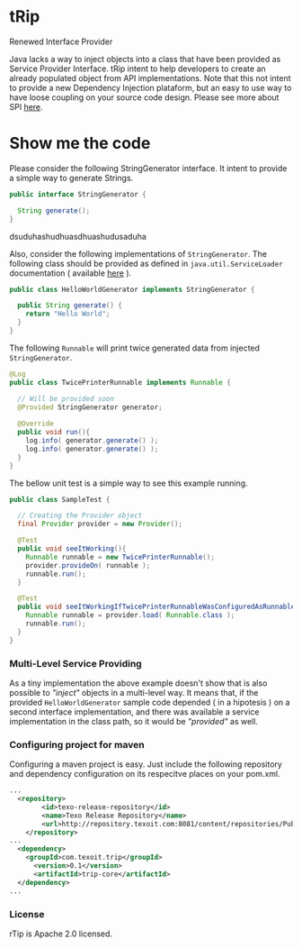 tRip
====

Renewed Interface Provider

Java lacks a way to inject objects into a class that have been provided as Service Provider Interface. tRip intent to help developers to create an already populated object from API implementations. Note that this not intent to provide a new Dependency Injection plataform, but an easy to use way to have loose coupling on your source code design. Please see more about SPI [here](http://en.wikipedia.org/wiki/Service_provider_interface).

# Show me the code

Please consider the following StringGenerator interface. It intent to provide a simple way to generate Strings.
```java
public interface StringGenerator {

  String generate();
}
```

dsuduhashudhuasdhuashudusaduha

Also, consider the following implementations of ```StringGenerator```. The following class should be provided as defined in ```java.util.ServiceLoader``` documentation ( available [here](http://docs.oracle.com/javase/8/docs/api/java/util/ServiceLoader.html) ).
```java
public class HelloWorldGenerator implements StringGenerator {

  public String generate() {
    return "Hello World";
  }
}

```

The following ```Runnable``` will print twice generated data from injected ```StringGenerator```.
```java
@Log
public class TwicePrinterRunnable implements Runnable {

  // Will be provided soon
  @Provided StringGenerator generator;
  
  @Override
  public void run(){
    log.info( generator.generate() );
    log.info( generator.generate() );
  }
}
```

The bellow unit test is a simple way to see this example running.

```java
public class SampleTest {

  // Creating the Provider object
  final Provider provider = new Provider();

  @Test
  public void seeItWorking(){
    Runnable runnable = new TwicePrinterRunnable();
    provider.provideOn( runnable );
    runnable.run();
  }

  @Test
  public void seeItWorkingIfTwicePrinterRunnableWasConfiguredAsRunnableProvider(){
    Runnable runnable = provider.load( Runnable.class );
    runnable.run();
  }
}
```

### Multi-Level Service Providing
As a tiny implementation the above example doesn't show that is also possible to _"inject"_ objects in a multi-level way. It means that, if the provided ```HelloWorldGenerator``` sample code depended ( in a hipotesis ) on a second interface implementation, and there was available a service implementation in the class path, so it would be _"provided"_ as well.

### Configuring project for maven
Configuring a maven project is easy. Just include the following repository and dependency configuration on its respecitve places on your pom.xml.

```xml
...
  <repository>
		<id>texo-release-repository</id>
		<name>Texo Release Repository</name>
		<url>http://repository.texoit.com:8081/content/repositories/PublicRelease/</url>
	</repository>
...
  <dependency>
  	<groupId>com.texoit.trip</groupId>
	  <version>0.1</version>
	  <artifactId>trip-core</artifactId>
  </dependency>
...
```

### License

rTip is Apache 2.0 licensed.

